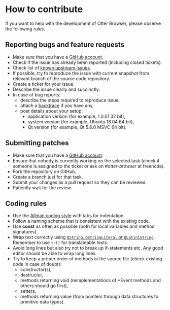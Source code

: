 # How to contribute

If you want to help with the development of Otter Browser, please observe the following rules.

## Reporting bugs and feature requests

* Make sure that you have a [GitHub account](https://github.com/signup/free).
* Check if the issue has already been reported (including closed tickets).
* Check list of [known upstream issues](https://github.com/OtterBrowser/otter-browser/wiki/Upstream-Bugs).
* If possible, try to reproduce the issue with current snapshot from relevant branch of the source code repository.
* Create a ticket for your issue.
* Describe the issue clearly and succinctly.
* In case of bug reports:
  * describe the steps required to reproduce issue,
  * attach a [backtrace](http://en.wikipedia.org/wiki/Stack_trace) if you have any,
  * post details about your setup:
    * application version (for example, 1.0.01 32 bit),
    * system version (for example, Ubuntu 18.04 64 bit),
    * Qt version (for example, Qt 5.6.0 MSVC 64 bit).

## Submitting patches

* Make sure that you have a [GitHub account](https://github.com/signup/free).
* Ensure that nobody is currently working on the selected task (check if someone is assigned to the ticket or ask on *#otter-browser* at freenode).
* Fork the repository on GitHub.
* Create a branch just for that task.
* Submit your changes as a pull request so they can be reviewed.
* Patiently wait for the review.

## Coding rules

* Use the [Allman coding style](http://en.wikipedia.org/wiki/Indent_style#Allman_style) with tabs for indentation.
* Follow a naming scheme that is consistent with the existing code.
* Use **const** as often as possible (both for local variables and method signatures).
* Wrap text correctly using [``QString``, ``QStringLiteral`` or ``QLatin1String``](http://woboq.com/blog/qstringliteral.html). Remember to use ``tr()`` for translateable texts.
* Avoid long lines but also try not to break up if-statements etc. Any good editor should be able to wrap long lines.
* Try to keep a proper order of methods in the source file (check existing code in case of doubt):
  * constructor(s),
  * destructor,
  * methods returning void (reimplementations of *Event methods and others should go first),
  * setters,
  * methods returning value (from pointers through data structures to primitive data types).
